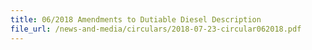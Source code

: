 ```yaml
---
title: 06/2018 Amendments to Dutiable Diesel Description
file_url: /news-and-media/circulars/2018-07-23-circular062018.pdf
---
```

